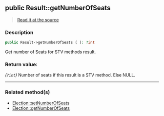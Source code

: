 ## public Result::getNumberOfSeats

> [Read it at the source](https://github.com/julien-boudry/Condorcet/blob/master/src/Result.php#L352)

### Description    

```php
public Result->getNumberOfSeats ( ): ?int
```

Get number of Seats for STV methods result.
    

### Return value:   

*(`?int`)* Number of seats if this result is a STV method. Else NULL.


---------------------------------------

### Related method(s)      

* [Election::setNumberOfSeats](/Docs/ApiReferences/Election%20Class/public%20Election--setNumberOfSeats.md)    
* [Election::getNumberOfSeats](/Docs/ApiReferences/Election%20Class/public%20Election--getNumberOfSeats.md)    
